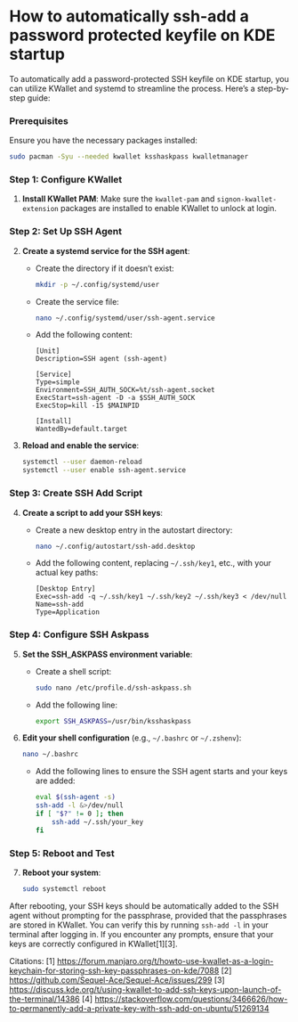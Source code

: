 # How to automatically ssh-add a password protected keyfile on KDE startup

To automatically add a password-protected SSH keyfile on KDE startup, you can utilize KWallet and systemd to streamline the process. Here’s a step-by-step guide:

### Prerequisites

Ensure you have the necessary packages installed:

```bash
sudo pacman -Syu --needed kwallet ksshaskpass kwalletmanager
```

### Step 1: Configure KWallet

1. **Install KWallet PAM**: Make sure the `kwallet-pam` and `signon-kwallet-extension` packages are installed to enable KWallet to unlock at login.

### Step 2: Set Up SSH Agent

2. **Create a systemd service for the SSH agent**:
   - Create the directory if it doesn’t exist:

     ```bash
     mkdir -p ~/.config/systemd/user
     ```

   - Create the service file:

     ```bash
     nano ~/.config/systemd/user/ssh-agent.service
     ```

   - Add the following content:

     ```
     [Unit]
     Description=SSH agent (ssh-agent)

     [Service]
     Type=simple
     Environment=SSH_AUTH_SOCK=%t/ssh-agent.socket
     ExecStart=ssh-agent -D -a $SSH_AUTH_SOCK
     ExecStop=kill -15 $MAINPID

     [Install]
     WantedBy=default.target
     ```

3. **Reload and enable the service**:

   ```bash
   systemctl --user daemon-reload
   systemctl --user enable ssh-agent.service
   ```

### Step 3: Create SSH Add Script

4. **Create a script to add your SSH keys**:
   - Create a new desktop entry in the autostart directory:

     ```bash
     nano ~/.config/autostart/ssh-add.desktop
     ```

   - Add the following content, replacing `~/.ssh/key1`, etc., with your actual key paths:

     ```
     [Desktop Entry]
     Exec=ssh-add -q ~/.ssh/key1 ~/.ssh/key2 ~/.ssh/key3 < /dev/null
     Name=ssh-add
     Type=Application
     ```

### Step 4: Configure SSH Askpass

5. **Set the SSH_ASKPASS environment variable**:
   - Create a shell script:

     ```bash
     sudo nano /etc/profile.d/ssh-askpass.sh
     ```

   - Add the following line:

     ```bash
     export SSH_ASKPASS=/usr/bin/ksshaskpass
     ```

6. **Edit your shell configuration** (e.g., `~/.bashrc` or `~/.zshenv`):

   ```bash
   nano ~/.bashrc
   ```

   - Add the following lines to ensure the SSH agent starts and your keys are added:

     ```bash
     eval $(ssh-agent -s)
     ssh-add -l &>/dev/null
     if [ "$?" != 0 ]; then
         ssh-add ~/.ssh/your_key
     fi
     ```

### Step 5: Reboot and Test

7. **Reboot your system**:

   ```bash
   sudo systemctl reboot
   ```

After rebooting, your SSH keys should be automatically added to the SSH agent without prompting for the passphrase, provided that the passphrases are stored in KWallet. You can verify this by running `ssh-add -l` in your terminal after logging in. If you encounter any prompts, ensure that your keys are correctly configured in KWallet[1][3].

Citations:
[1] https://forum.manjaro.org/t/howto-use-kwallet-as-a-login-keychain-for-storing-ssh-key-passphrases-on-kde/7088
[2] https://github.com/Sequel-Ace/Sequel-Ace/issues/299
[3] https://discuss.kde.org/t/using-kwallet-to-add-ssh-keys-upon-launch-of-the-terminal/14386
[4] https://stackoverflow.com/questions/3466626/how-to-permanently-add-a-private-key-with-ssh-add-on-ubuntu/51269134
